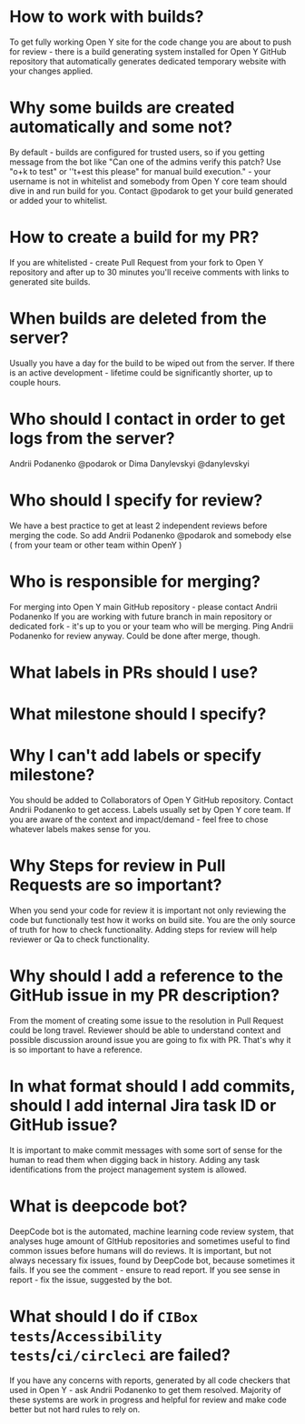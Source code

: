 # How to work with builds?

To get fully working Open Y site for the code change you are about to push for review - there is a build generating system installed for Open Y GitHub repository that automatically generates dedicated temporary website with your changes applied.

# Why some builds are created automatically and some not? 

By default - builds are configured for trusted users, so if you getting message from the bot like "Can one of the admins verify this patch? Use "o+k to test" or ''t+est this please" for manual build execution." - your username is not in whitelist and somebody from Open Y core team should dive in and run build for you. Contact @podarok to get your build generated or added your to whitelist.

# How to create a build for my PR? 

If you are whitelisted - create Pull Request from your fork to Open Y repository and after up to 30 minutes you'll receive comments with links to generated site builds.

# When builds are deleted from the server?

Usually you have a day for the build to be wiped out from the server. If there is an active development - lifetime could be significantly shorter, up to couple hours.

# Who should I contact in order to get logs from the server? 

Andrii Podanenko @podarok or Dima Danylevskyi @danylevskyi

# Who should I specify for review? 

We have a best practice to get at least 2 independent reviews before merging the code. So add Andrii Podanenko @podarok and somebody else ( from your team or other team within OpenY )

# Who is responsible for merging? 

For merging into Open Y main GitHub repository - please contact Andrii Podanenko
If you are working with future branch in main repository or dedicated fork - it's up to you or your team who will be merging. Ping Andrii Podanenko for review anyway. Could be done after merge, though.

# What labels in PRs should I use? 
# What milestone should I specify? 
# Why I can't add labels or specify milestone?

You should be added to Collaborators of Open Y GitHub repository. Contact Andrii Podanenko to get access. Labels usually set by Open Y core team. If you are aware of the context and impact/demand - feel free to chose whatever labels makes sense for you.

# Why Steps for review in Pull Requests are so important? 

When you send your code for review it is important not only reviewing the code but functionally test how it works on build site. You are the only source of truth for how to check functionality. Adding steps for review will help reviewer or Qa to check functionality. 

# Why should I add a reference to the GitHub issue in my PR description? 

From the moment of creating some issue to the resolution in Pull Request could be long travel. Reviewer should be able to understand context and possible discussion around issue you are going to fix with PR. That's why it is so important to have a reference.

# In what format should I add commits, should I add internal Jira task ID or GitHub issue?

It is important to make commit messages with some sort of sense for the human to read them when digging back in history. Adding any task identifications from the project management system is allowed.

# What is deepcode bot? 

DeepCode bot is the automated, machine learning code review system, that analyses huge amount of GItHub repositories and sometimes useful to find common issues before humans will do reviews. It is important, but not always necessary fix issues, found by DeepCode bot, because sometimes it fails. If you see the comment - ensure to read report. If you see sense in report - fix the issue, suggested by the bot.

# What should I do if `CIBox tests`/`Accessibility tests`/`ci/circleci` are failed?

If you have any concerns with reports, generated by all code checkers that used in Open Y - ask Andrii Podanenko to get them resolved. Majority of these systems are work in progress and helpful for review and make code better but not hard rules to rely on.